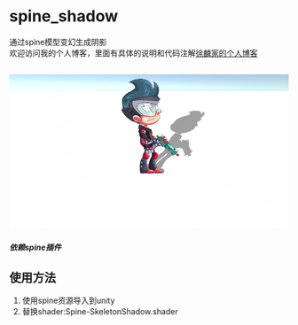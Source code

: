 # spine_shadow
通过spine模型变幻生成阴影</br>
欢迎访问我的个人博客，里面有具体的说明和代码注解[徐麟家的个人博客](https://xulinjia.github.io/2024/04/19/Spine%E6%97%A0%E9%9C%80%E5%85%89%E7%85%A7%E7%9A%84%E9%98%B4%E5%BD%B1%E5%AE%9E%E7%8E%B0/)

![image](https://github.com/xulinjia/spine_shadow/blob/main/spine-shadow.png)
---
***依赖spine插件***
## 使用方法 ##
1. 使用spine资源导入到unity
2. 替换shader:Spine-SkeletonShadow.shader